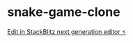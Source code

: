 # snake-game-clone

[Edit in StackBlitz next generation editor ⚡️](https://stackblitz.com/~/github.com/prince-dev225/snake-game-clone)